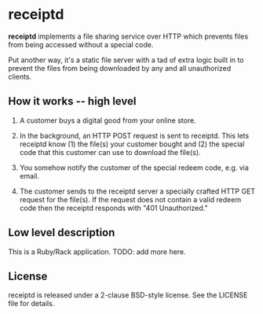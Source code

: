 # receiptd

**receiptd** implements a file sharing service over HTTP which prevents
files from being accessed without a special code.

Put another way, it's a static file server with a tad of extra logic built
in to prevent the files from being downloaded by any and all unauthorized
clients.


## How it works -- high level

1. A customer buys a digital good from your online store.

2. In the background, an HTTP POST request is sent to receiptd. This lets
receiptd know (1) the file(s) your customer bought and (2) the special code
that this customer can use to download the file(s).

3. You somehow notify the customer of the special redeem code, e.g. via
email.

4. The customer sends to the receiptd server a specially crafted HTTP GET
request for the file(s). If the request does not contain a valid redeem code
then the receiptd responds with "401 Unauthorized."


## Low level description

This is a Ruby/Rack application. TODO: add more here. 


## License

receiptd is released under a 2-clause BSD-style license. See the LICENSE
file for details.
